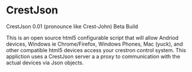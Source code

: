 CrestJson
=========

CrestJson 0.01 (pronounce like Crest-John)
Beta Build

This is an open source html5 configurable script that will allow Andriod devices, Windows ie Chrome/Firefox, Windows Phones, Mac (yuck), 
and other compatible html5 devices access your crestron control system. This appliction uses a CrestJson server a a proxy 
to communication with the actual devices via Json objects.
